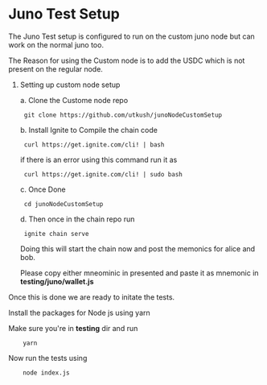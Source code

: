 # Juno Test Setup

The Juno Test setup is configured to run on the custom juno node but can work on the normal juno too.

The Reason for using the Custom node is to add the USDC which is not present on the regular node.



1. Setting up custom node setup
    
    a. Clone the Custome node repo

        git clone https://github.com/utkush/junoNodeCustomSetup
    
    b. Install Ignite to Compile the chain code 
   
        curl https://get.ignite.com/cli! | bash
    
    if there is an error using this command run it as 

        curl https://get.ignite.com/cli! | sudo bash

    c. Once Done 
        
        cd junoNodeCustomSetup

    d. Then once in the chain repo run 
        
        ignite chain serve 

    Doing this will start the chain now and post the memonics for alice and bob.
    
    Please copy either mneominic in presented and paste it as mnemonic in **testing/juno/wallet.js**
   
Once this is done we are ready to initate the tests.

Install the packages for Node js using yarn 

Make sure you're in **testing** dir and run 
        

        yarn 

Now run the tests using 
        

        node index.js